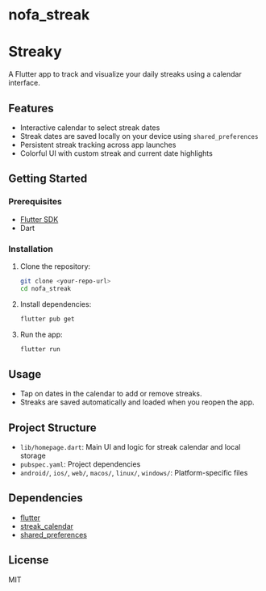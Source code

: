 # nofa_streak
# Streaky

A Flutter app to track and visualize your daily streaks using a calendar interface.

## Features
- Interactive calendar to select streak dates
- Streak dates are saved locally on your device using `shared_preferences`
- Persistent streak tracking across app launches
- Colorful UI with custom streak and current date highlights

## Getting Started

### Prerequisites
- [Flutter SDK](https://flutter.dev/docs/get-started/install)
- Dart

### Installation
1. Clone the repository:
	```sh
	git clone <your-repo-url>
	cd nofa_streak
	```
2. Install dependencies:
	```sh
	flutter pub get
	```
3. Run the app:
	```sh
	flutter run
	```

## Usage
- Tap on dates in the calendar to add or remove streaks.
- Streaks are saved automatically and loaded when you reopen the app.

## Project Structure
- `lib/homepage.dart`: Main UI and logic for streak calendar and local storage
- `pubspec.yaml`: Project dependencies
- `android/`, `ios/`, `web/`, `macos/`, `linux/`, `windows/`: Platform-specific files

## Dependencies
- [flutter](https://pub.dev/packages/flutter)
- [streak_calendar](https://pub.dev/packages/streak_calendar)
- [shared_preferences](https://pub.dev/packages/shared_preferences)

## License
MIT
